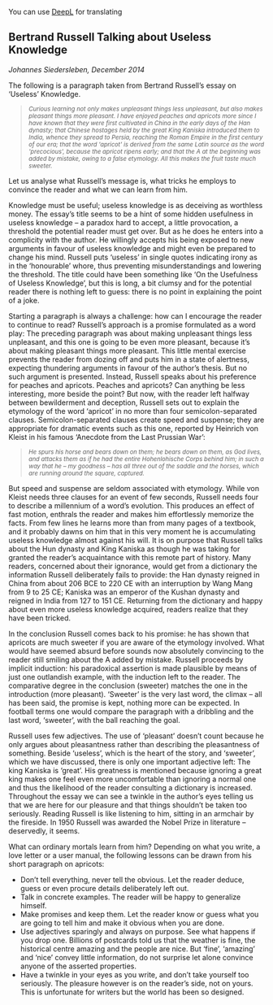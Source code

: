 You can use [DeepL](https://www.deepl.com/translator) for translating 
## Bertrand Russell Talking about Useless Knowledge

*Johannes Siedersleben, December 2014*

The following is a paragraph taken from Bertrand Russell’s essay on ‘Useless’ Knowledge.

> <small><i> 
Curious learning not only makes unpleasant things less unpleasant, but also makes pleasant
things more pleasant. I have enjoyed peaches and apricots more since I have known that they
were first cultivated in China in the early days of the Han dynasty; that Chinese hostages held
by the great King Kaniska introduced them to India, whence they spread to Persia, reaching
the Roman Empire in the first century of our era; that the word 'apricot' is derived from the
same Latin source as the word 'precocious', because the apricot ripens early; and that the A
at the beginning was added by mistake, owing to a false etymology. All this makes the fruit
taste much sweeter.
> </i></small>

Let us analyse what Russell’s message is, what tricks he employs to convince the reader and what we
can learn from him.

Knowledge must be useful; useless knowledge is as deceiving as worthless money. The essay’s title
seems to be a hint of some hidden usefulness in useless knowledge – a paradox hard to accept, 
a little provocation, a threshold the potential reader must get over. But as he does he enters 
into a complicity with the author. He willingly accepts his being exposed to new arguments in favour 
of useless knowledge and might even be prepared to change his mind. Russell puts ‘useless’ in single quotes
indicating irony as in the ‘honourable’ whore, thus preventing misunderstandings and lowering the
threshold. The title could have been something like ‘On the Usefulness of Useless Knowledge’, but
this is long, a bit clumsy and for the potential reader there is nothing left to guess: there is no point in
explaining the point of a joke.

Starting a paragraph is always a challenge: how can I encourage the reader to continue to read? 
Russell’s approach is a promise formulated as a word play: The preceding paragraph was about making
unpleasant things less unpleasant, and this one is going to be even more pleasant, because it’s about
making pleasant things more pleasant. This little mental exercise prevents the reader from dozing off
and puts him in a state of alertness, expecting thundering arguments in favour of the author’s thesis.
But no such argument is presented. Instead, Russell speaks about his preference for peaches and
apricots. Peaches and apricots? Can anything be less interesting, more beside the point? But now,
with the reader left halfway between bewilderment and deception, Russell sets out to explain the
etymology of the word ‘apricot’ in no more than four semicolon-separated clauses. 
Semicolon-separated clauses create speed and suspense; they are appropriate for dramatic events such as this one,
reported by Heinrich von Kleist in his famous ‘Anecdote from the Last Prussian War’:

> <small><i>
He spurs his horse and bears down on them; he bears down on them, as God lives, and attacks 
them as if he had the entire Hohenlohische Corps behind him; in such a way that he –
my goodness – has all three out of the saddle and the horses, which are running around the
square, captured.
></i> </small>

But speed and suspense are seldom associated with etymology. While von Kleist needs three clauses
for an event of few seconds, Russell needs four to describe a millennium of a word’s evolution. This
produces an effect of fast motion, enthrals the reader and makes him effortlessly memorize the
facts. From few lines he learns more than from many pages of a textbook, and it probably dawns on
him that in this very moment he is accumulating useless knowledge almost against his will. It is on
purpose that Russell talks about the Hun dynasty and King Kaniska as though he was taking for
granted the reader’s acquaintance with this remote part of history. Many readers, concerned about
their ignorance, would get from a dictionary the information Russell deliberately fails to provide: the
Han dynasty reigned in China from about 206 BCE to 220 CE with an interruption by Wang Mang
from 9 to 25 CE; Kaniska was an emperor of the Kushan dynasty and reigned in India from 127 to 151
CE. Returning from the dictionary and happy about even more useless knowledge acquired, readers
realize that they have been tricked.

In the conclusion Russell comes back to his promise: he has shown that apricots are much sweeter if
you are aware of the etymology involved. What would have seemed absurd before sounds now absolutely 
convincing to the reader still smiling about the A added by mistake. Russell proceeds by implicit 
induction: his paradoxical assertion is made plausible by means of just one outlandish example,
with the induction left to the reader. The comparative degree in the conclusion (sweeter) matches
the one in the introduction (more pleasant). ‘Sweeter’ is the very last word, the climax – all has been
said, the promise is kept, nothing more can be expected. In football terms one would compare the
paragraph with a dribbling and the last word, ‘sweeter’, with the ball reaching the goal.

Russell uses few adjectives. The use of ‘pleasant’ doesn’t count because he only argues about 
pleasantness rather than describing the pleasantness of something. Beside ‘useless’, which is the heart of
the story, and ‘sweeter’, which we have discussed, there is only one important adjective left: The
king Kaniska is ‘great’. His greatness is mentioned because ignoring a great king makes one feel even
more uncomfortable than ignoring a normal one and thus the likelihood of the reader consulting a
dictionary is increased. Throughout the essay we can see a twinkle in the author’s eyes telling us that
we are here for our pleasure and that things shouldn’t be taken too seriously. Reading Russell is like
listening to him, sitting in an armchair by the fireside. In 1950 Russell was awarded the Nobel Prize in
literature – deservedly, it seems.

What can ordinary mortals learn from him? Depending on what you write, a love letter or a user
manual, the following lessons can be drawn from his short paragraph on apricots:

* Don’t tell everything, never tell the obvious. Let the reader deduce, guess or even procure details
deliberately left out.
* Talk in concrete examples. The reader will be happy to generalize himself.
* Make promises and keep them. Let the reader know or guess what you are going to tell him and
make it obvious when you are done.
* Use adjectives sparingly and always on purpose. See what happens if you drop one. Billions of
postcards told us that the weather is fine, the historical centre amazing and the people are nice.
But ‘fine’, ‘amazing’ and ‘nice’ convey little information, do not surprise let alone convince anyone of the asserted properties.
* Have a twinkle in your eyes as you write, and don’t take yourself too seriously. The pleasure
however is on the reader’s side, not on yours. This is unfortunate for writers but the world has
been so designed.
